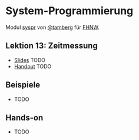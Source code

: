 # System-Programmierung
Modul [syspr]( https://www.fhnw.ch/de/studium/module/6008081) von [@tamberg](https://twitter.com/tamberg) für [FHNW](https://www.fhnw.ch/).

## Lektion 13: Zeitmessung
- [Slides](http://www.tamberg.org/fhnw/2018/Syspr13Zeitmessung.pdf) TODO
- [Handout](http://www.tamberg.org/fhnw/2018/Syspr13ZeitmessungHandout.pdf) TODO

## Beispiele
- TODO

## Hands-on
- TODO
